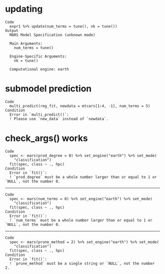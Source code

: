 # updating

    Code
      expr1 %>% update(num_terms = tune(), nk = tune())
    Output
      MARS Model Specification (unknown mode)
      
      Main Arguments:
        num_terms = tune()
      
      Engine-Specific Arguments:
        nk = tune()
      
      Computational engine: earth 
      

# submodel prediction

    Code
      multi_predict(reg_fit, newdata = mtcars[1:4, -1], num_terms = 5)
    Condition
      Error in `multi_predict()`:
      ! Please use `new_data` instead of `newdata`.

# check_args() works

    Code
      spec <- mars(prod_degree = 0) %>% set_engine("earth") %>% set_mode(
        "classification")
      fit(spec, class ~ ., hpc)
    Condition
      Error in `fit()`:
      ! `prod_degree` must be a whole number larger than or equal to 1 or `NULL`, not the number 0.

---

    Code
      spec <- mars(num_terms = 0) %>% set_engine("earth") %>% set_mode(
        "classification")
      fit(spec, class ~ ., hpc)
    Condition
      Error in `fit()`:
      ! `num_terms` must be a whole number larger than or equal to 1 or `NULL`, not the number 0.

---

    Code
      spec <- mars(prune_method = 2) %>% set_engine("earth") %>% set_mode(
        "classification")
      fit(spec, class ~ ., hpc)
    Condition
      Error in `fit()`:
      ! `prune_method` must be a single string or `NULL`, not the number 2.

